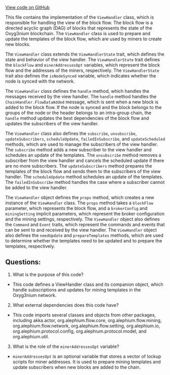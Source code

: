 [View code on GitHub](https://github.com/alephium/alephium/flow/src/main/scala/org/alephium/flow/handler/ViewHandler.scala)

This file contains the implementation of the `ViewHandler` class, which is responsible for handling the view of the block flow. The block flow is a directed acyclic graph (DAG) of blocks that represents the state of the Oxyg3nium blockchain. The `ViewHandler` class is used to prepare and update the templates of the block flow, which are used by miners to create new blocks.

The `ViewHandler` class extends the `ViewHandlerState` trait, which defines the state and behavior of the view handler. The `ViewHandlerState` trait defines the `blockFlow` and `minerAddressesOpt` variables, which represent the block flow and the addresses of the miners, respectively. The `ViewHandlerState` trait also defines the `isNodeSynced` variable, which indicates whether the node is synced with the network.

The `ViewHandler` class defines the `handle` method, which handles the messages received by the view handler. The `handle` method handles the `ChainHandler.FlowDataAdded` message, which is sent when a new block is added to the block flow. If the node is synced and the block belongs to the groups of the node or the header belongs to an intra-group chain, the `handle` method updates the best dependencies of the block flow and updates the subscribers of the view handler.

The `ViewHandler` class also defines the `subscribe`, `unsubscribe`, `updateSubscribers`, `scheduleUpdate`, `failedInSubscribe`, and `updateScheduled` methods, which are used to manage the subscribers of the view handler. The `subscribe` method adds a new subscriber to the view handler and schedules an update of the templates. The `unsubscribe` method removes a subscriber from the view handler and cancels the scheduled update if there are no more subscribers. The `updateSubscribers` method prepares the templates of the block flow and sends them to the subscribers of the view handler. The `scheduleUpdate` method schedules an update of the templates. The `failedInSubscribe` method handles the case where a subscriber cannot be added to the view handler.

The `ViewHandler` object defines the `props` method, which creates a new instance of the `ViewHandler` class. The `props` method takes a `blockFlow` parameter, which represents the block flow, and a `brokerConfig` and `miningSetting` implicit parameters, which represent the broker configuration and the mining settings, respectively. The `ViewHandler` object also defines the `Command` and `Event` traits, which represent the commands and events that can be sent to and received by the view handler. The `ViewHandler` object also defines the `needUpdate` and `prepareTemplates` methods, which are used to determine whether the templates need to be updated and to prepare the templates, respectively.
## Questions: 
 1. What is the purpose of this code?
- This code defines a ViewHandler class and its companion object, which handle subscriptions and updates for mining templates in the Oxyg3nium network.

2. What external dependencies does this code have?
- This code imports several classes and objects from other packages, including akka.actor, org.alephium.flow.core, org.alephium.flow.mining, org.alephium.flow.network, org.alephium.flow.setting, org.alephium.io, org.alephium.protocol.config, org.alephium.protocol.model, and org.alephium.util.

3. What is the role of the `minerAddressesOpt` variable?
- `minerAddressesOpt` is an optional variable that stores a vector of lockup scripts for miner addresses. It is used to prepare mining templates and update subscribers when new blocks are added to the chain.